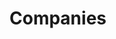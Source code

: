 # <a name="companies"></a>Companies
<!--
GET http|https://tapi.sellf.io/v1/companies -> puborg_v1_companies.index
POST http|https://tapi.sellf.io/v1/companies -> puborg_v1_companies.create
GET http|https://tapi.sellf.io/v1/companies/<int:rid> -> puborg_v1_companies.read
PUT|PATCH http|https://tapi.sellf.io/v1/companies/<int:rid> -> puborg_v1_companies.update
DELETE http|https://tapi.sellf.io/v1/companies/<int:rid> -> puborg_v1_companies.delete
POST http|https://tapi.sellf.io/v1/companies -> puborg_v1_companies.create_company
 -->